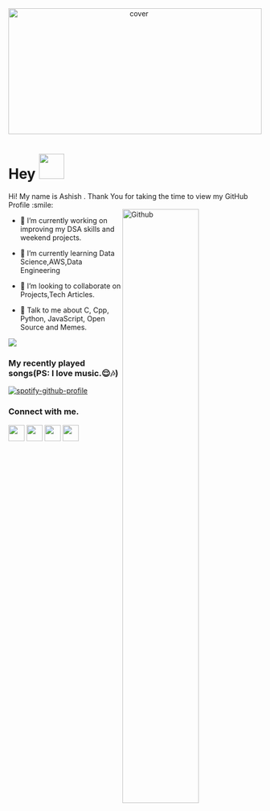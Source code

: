 <div align="center">
<img width="100%" height = "250px" src="https://i.pinimg.com/originals/54/6f/60/546f60c454b34d67da9657649225bdab.jpg" alt="cover" />
</div>

<h1> Hey <img src = "https://raw.githubusercontent.com/rahulbanerjee26/githubProfileReadmeGenerator/main/gifs/wave.gif" width = 50px height='50px'> </h1>
<p align='center'>

</p>
<div size='20px'> Hi! My name is Ashish . Thank You for taking the time to view my GitHub Profile :smile: 
</div>


<img width="55%" align="right" alt="Github" src="https://images.saymedia-content.com/.image/c_limit%2Ccs_srgb%2Cq_auto:eco%2Cw_500/MTczOTE0Mzk0ODc3Njk5MTM2/eustress.webp" />


- 🔭 I’m currently working on improving my DSA skills and weekend projects.

- 🌱 I’m currently learning Data Science,AWS,Data Engineering 

- 👯 I’m looking to collaborate on Projects,Tech Articles. 

- 💬 Talk to me about C, Cpp, Python, JavaScript, Open Source and Memes. 



![](https://quotes-github-readme.vercel.app/api?type=horizontal&theme=gruvbox)


### My recently played songs(PS: I love music.😌🎶) 
[![spotify-github-profile](https://spotify-github-profile.vercel.app/api/view?uid=mp8t5612eecdsbss36q7pmxvx&cover_image=true&theme=default&bar_color=53b14f&bar_color_cover=true)](https://spotify-github-profile.vercel.app/api/view?uid=mp8t5612eecdsbss36q7pmxvx&redirect=true)


### Connect with me.
<a href = 'https://www.linkedin.com/in/ashish-galagali'> <img width = '32px' align= 'center' src="https://raw.githubusercontent.com/rahulbanerjee26/githubAboutMeGenerator/main/icons/linked-in-alt.svg"/></a> 
<a href = 'https://www.twitter.com/ashishjg_x'> <img width = '32px' align= 'center' src="https://raw.githubusercontent.com/rahulbanerjee26/githubAboutMeGenerator/main/icons/twitter.svg"/></a> 
<a href = 'ashishjg.netlify.app'> <img width = '32px' align= 'center' src="https://raw.githubusercontent.com/rahulbanerjee26/githubAboutMeGenerator/main/icons/portfolio.png"/></a> 
<a href = 'https://www.github.com/ashishjg21'> <img width = '32px' align= 'center' src="https://raw.githubusercontent.com/rahulbanerjee26/githubAboutMeGenerator/main/icons/github.svg"/></a> 

